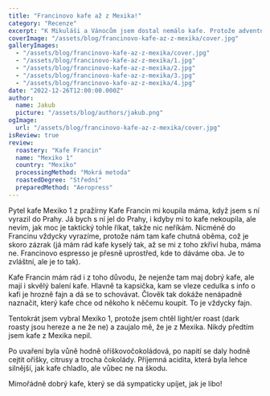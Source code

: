 ```yaml
---
title: "Francinovo kafe až z Mexika!"
category: "Recenze"
excerpt: "K Mikuláši a Vánocům jsem dostal nemálo kafe. Protože adventní kalendář je už prázdnej, je na čase s upíjením kafí, který jsou nějakej pátek už v backlogu. Takže, coffee pipeline je plná a začínáme to zvolna odbavovat. Tentokrát jsem vybral kafe z Mexika, který jsem nikdy nepil, a z pražírny Kafe Francin. Neni to moje první kafe od nich a mám dojem, že snad nejde šáhnout vedle. Což je vždycky fajn."
coverImage: "/assets/blog/francinovo-kafe-az-z-mexika/cover.jpg"
galleryImages:
  - "/assets/blog/francinovo-kafe-az-z-mexika/cover.jpg"
  - "/assets/blog/francinovo-kafe-az-z-mexika/1.jpg"
  - "/assets/blog/francinovo-kafe-az-z-mexika/2.jpg"
  - "/assets/blog/francinovo-kafe-az-z-mexika/3.jpg"
  - "/assets/blog/francinovo-kafe-az-z-mexika/4.jpg"
date: "2022-12-26T12:00:00.000Z"
author:
  name: Jakub
  picture: "/assets/blog/authors/jakub.png"
ogImage:
  url: "/assets/blog/francinovo-kafe-az-z-mexika/cover.jpg"
isReview: true
review:
  roastery: "Kafe Francin"
  name: "Mexiko 1"
  country: "Mexiko"
  processingMethod: "Mokrá metoda"
  roastedDegree: "Střední"
  preparedMethod: "Aeropress"
---
```


Pytel kafe Mexiko 1 z pražírny Kafe Francin mi koupila máma, když jsem s ní vyrazil do Prahy. Já bych s ní jel do Prahy, i kdyby mi to kafe nekoupila, ale nevim, jak moc je taktický tohle říkat, takže nic neříkám. Nicméně do Francinu vždycky vyrazíme, protože nám tam kafe chutná oběma, což je skoro zázrak (já mám rád kafe kyselý tak, až se mi z toho zkřiví huba, máma ne. Francinovo espresso je přesně uprostřed, kde to dáváme oba. Je to zvláštní, ale je to tak).

Kafe Francin mám rád i z toho důvodu, že nejenže tam maj dobrý kafe, ale mají i skvělý balení kafe. Hlavně ta kapsička, kam se vleze cedulka s info o kafi je hrozně fajn a dá se to schovávat. Člověk tak dokáže nenápadně naznačit, který kafe chce od někoho k něčemu koupit. To je vždycky fajn.

Tentokrát jsem vybral Mexiko 1, protože jsem chtěl light/er roast (dark roasty jsou hereze a ne že ne) a zaujalo mě, že je z Mexika. Nikdy předtím jsem kafe z Mexika nepil.

Po uvaření byla vůně hodně oříškovočokoládová, po napití se daly hodně cejtit oříšky, citrusy a trocha čokolády. Příjemná acidita, která byla lehce silnější, jak kafe chladlo, ale vůbec ne na škodu.

Mimořádně dobrý kafe, který se dá sympaticky upíjet, jak je libo!
